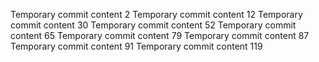 Temporary commit content 2
Temporary commit content 12
Temporary commit content 30
Temporary commit content 52
Temporary commit content 65
Temporary commit content 79
Temporary commit content 87
Temporary commit content 91
Temporary commit content 119
